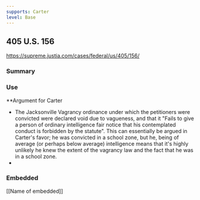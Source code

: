 ```yaml
---
supports: Carter
level: Base
---
```

## 405 U.S. 156

https://supreme.justia.com/cases/federal/us/405/156/

### Summary


### Use
**Argument for Carter
- The Jacksonville Vagrancy ordinance under which the petitioners were convicted were declared void due to vagueness, and that it "Fails to give a person of ordinary intelligence fair notice that his contemplated conduct is forbidden by the statute". This can essentially be argued in Carter's favor; he was convicted in a school zone, but he, being of average (or perhaps below average) intelligence means that it's highly unlikely he knew the extent of the vagrancy law and the fact that he was in a school zone.
- 

### Embedded

[[Name of embedded]]